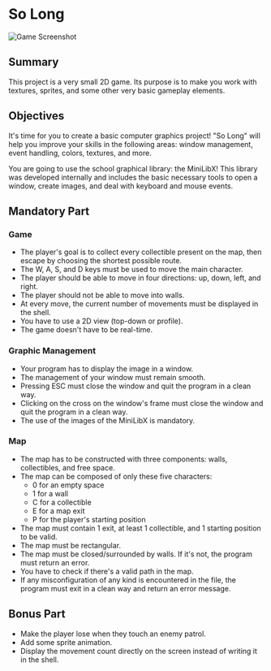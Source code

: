 # So Long

![Game Screenshot](screenshot.png)

## Summary
This project is a very small 2D game. Its purpose is to make you work with textures, sprites, and some other very basic gameplay elements.

## Objectives
It's time for you to create a basic computer graphics project! "So Long" will help you improve your skills in the following areas: window management, event handling, colors, textures, and more.

You are going to use the school graphical library: the MiniLibX! This library was developed internally and includes the basic necessary tools to open a window, create images, and deal with keyboard and mouse events.

## Mandatory Part
### Game
- The player's goal is to collect every collectible present on the map, then escape by choosing the shortest possible route.
- The W, A, S, and D keys must be used to move the main character.
- The player should be able to move in four directions: up, down, left, and right.
- The player should not be able to move into walls.
- At every move, the current number of movements must be displayed in the shell.
- You have to use a 2D view (top-down or profile).
- The game doesn't have to be real-time.

### Graphic Management
- Your program has to display the image in a window.
- The management of your window must remain smooth.
- Pressing ESC must close the window and quit the program in a clean way.
- Clicking on the cross on the window's frame must close the window and quit the program in a clean way.
- The use of the images of the MiniLibX is mandatory.

### Map
- The map has to be constructed with three components: walls, collectibles, and free space.
- The map can be composed of only these five characters:
  - 0 for an empty space
  - 1 for a wall
  - C for a collectible
  - E for a map exit
  - P for the player's starting position
- The map must contain 1 exit, at least 1 collectible, and 1 starting position to be valid.
- The map must be rectangular.
- The map must be closed/surrounded by walls. If it's not, the program must return an error.
- You have to check if there's a valid path in the map.
- If any misconfiguration of any kind is encountered in the file, the program must exit in a clean way and return an error message.

## Bonus Part
- Make the player lose when they touch an enemy patrol.
- Add some sprite animation.
- Display the movement count directly on the screen instead of writing it in the shell.
